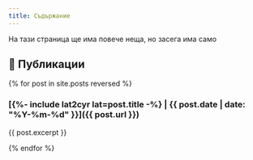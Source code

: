 ```yaml
---
title: Съдържание
---
```


На тази страница ще има повече неща, но засега има само

## 📝 Публикации

{% for post in site.posts reversed %}
### [{%- include lat2cyr lat=post.title -%} | {{ post.date | date: "%Y-%m-%d" }}]({{ post.url }})

{{ post.excerpt }}

{% endfor %}
